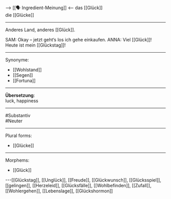 --> [[🗣️ Ingredient-Meinung]] <--
das [[Glück]]  
die [[Glücke]]

---

Anderes Land, anderes [[Glück]].

SAM: Okay – jetzt geht‘s los ich gehe einkaufen.
ANNA: Viel [[Glück]]!
Heute ist mein [[Glückstag]]!

---

Synonyme:

- [[Wohlstand]]
- [[Segen]]
- [[Fortuna]]

---

**Übersetzung**:  
luck, happiness

---

#Substantiv  
#Neuter

---

Plural forms:

- [[Glücke]]

---

Morphems:

- [[Glück]]

---[[Glückstag]], [[Unglück]], [[Freude]], [[Glückwunsch]], [[Glücksspiel]], [[gelingen]], [[Herzeleid]], [[Glücksfälle]], [[Wohlbefinden]], [[Zufall]], [[Wohlergehen]], [[Lebenslage]], [[Glückshormon]]
